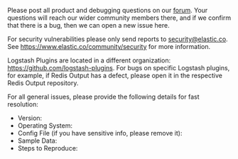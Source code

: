 Please post all product and debugging questions on our [forum](https://discuss.elastic.co/c/logstash). Your questions will reach our wider community members there, and if we confirm that there is a bug, then we can open a new issue here.

For security vulnerabilities please only send reports to security@elastic.co.
See https://www.elastic.co/community/security for more information.

Logstash Plugins are located in a different organization: https://github.com/logstash-plugins. For bugs on specific Logstash plugins, for example, if Redis Output has a defect, please open it in the respective Redis Output repository. 

For all general issues, please provide the following details for fast resolution:

- Version:
- Operating System:
- Config File (if you have sensitive info, please remove it):
- Sample Data:
- Steps to Reproduce:
